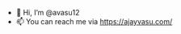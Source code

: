 - 👋 Hi, I’m @avasu12
- 📫 You can reach me via https://ajayvasu.com/

<!---
avasu12/avasu12 is a ✨ special ✨ repository because its `README.md` (this file) appears on your GitHub profile.
You can click the Preview link to take a look at your changes.
--->
